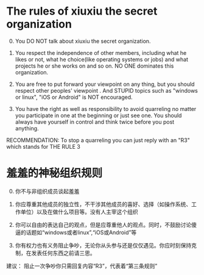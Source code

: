 # The rules of xiuxiu the secret organization

0. You DO NOT talk about xiuxiu the secret organization.

1. You respect the independence of other members, including what he likes or not, what he choice(like operating systems or jobs) and what projects he or she works on and so on. NO ONE dominates this organization.

2. You are free to put forward your viewpoint on any thing, but you should respect other peoples' viewpoint . And STUPID topics such as "windows or linux", "iOS or Android" is NOT encouraged. 

3. You have the right as well as responsibility to avoid quarreling no matter you participate in one at the beginning or just see one. You should always have yourself in control and think twice before you post anything.

RECOMMENDATION: To stop a quarreling you can just reply with an "R3" which stands for THE RULE 3


# 羞羞的神秘组织规则

0. 你不与非组织成员谈起羞羞

1. 你应尊重其他成员的独立性，不干涉其他成员的喜好、选择（如操作系统、工作单位）以及在做什么项目等。没有人主宰这个组织

2. 你可以自由的表达自己的观点，但是应尊重他人的观点。同时，不鼓励讨论傻逼的话题如“windows或者linux”,“iOS或Android”等

3. 你有权力也有义务阻止争吵，无论你从头参与还是仅仅遇见。你应时刻保持克制，在发表任何东西之前请三思。

建议： 阻止一次争吵你只需回复内容“R3”，代表着“第三条规则”
 
